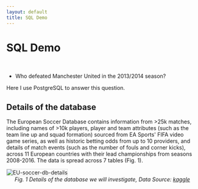 ```yaml
---
layout: default
title: SQL Demo
---
```


# SQL Demo

&nbsp;

* Who defeated Manchester United in the 2013/2014 season?

Here I use PostgreSQL to answer this question.


## Details of the database

The European Soccer Database contains information from >25k matches, including names of >10k players, player and team attributes (such as the team line up and squad formation) sourced from EA Sports' FIFA video game series, as well as historic betting odds from up to 10 providers, and details of match events (such as the number of fouls and corner kicks), across 11 European countries with their lead championships from seasons 2008-2016. 
The data is spread across 7 tables (Fig. 1).

<div>
<img src="{{ "/assets/images/EU-soccer-db-details.jpg" | prepend: site.baseurl }}" alt="EU-soccer-db-details" style="border: 1px solid #ddd">
<figcaption style="text-align:center; font-style:italic;">
    Fig. 1 Details of the database we will investigate, Data Source: <a href="https://www.kaggle.com/datasets/hugomathien/soccer?resource=download" title="">kaggle</a>
</figcaption>  
</div>